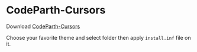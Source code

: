 # CodeParth-Cursors

Download [CodeParth-Cursors](https://github.com/Code-Parth/CodeParth-Cursors/archive/refs/heads/master.zip)

Choose your favorite theme and select folder then apply ```install.inf``` file on it.
